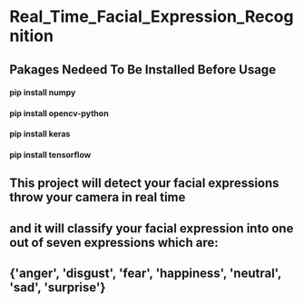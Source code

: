 # Real_Time_Facial_Expression_Recognition

## Pakages Nedeed To Be Installed Before Usage
####    pip install numpy
####    pip install opencv-python
####    pip install keras
####    pip install tensorflow

## This project will detect your facial expressions throw your camera in real time
## and it will classify your facial expression into one out of seven expressions which are:
## {'anger', 'disgust', 'fear', 'happiness', 'neutral', 'sad', 'surprise'}

